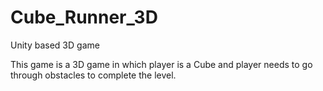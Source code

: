 # Cube_Runner_3D
Unity based 3D game

This game is a 3D game in which player is a Cube and player needs to go through obstacles to complete the level.
